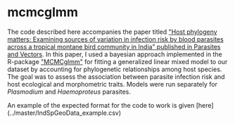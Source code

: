 # mcmcglmm

The code described here accompanies the paper titled ["Host phylogeny matters: Examining sources of variation in infection risk by blood parasites across a tropical montane bird community in India" published in Parasites and Vectors](https://parasitesandvectors.biomedcentral.com/articles/10.1186/s13071-020-04404-8). In this paper, I used a bayesian approach implemented in the R-package ["MCMCglmm"](https://rdrr.io/github/jarrodhadfield/MCMCglmm/) for fitting a generalized linear mixed model to our dataset by accounting for phylogenetic relationships among host species. The goal was to assess the association between parasite infection risk and host ecological and morphometric traits. Models were run separately for *Plasmodium* and *Haemoproteus* parasites.

An example of the expected format for the code to work is given [here] (../master/IndSpGeoData_example.csv)
